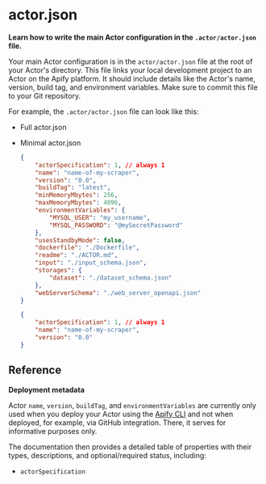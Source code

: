 # actor.json

**Learn how to write the main Actor configuration in the `.actor/actor.json` file.**

Your main Actor configuration is in the `actor/actor.json` file at the root of your Actor's directory. This file links your local development project to an Actor on the Apify platform. It should include details like the Actor's name, version, build tag, and environment variables. Make sure to commit this file to your Git repository.

For example, the `.actor/actor.json` file can look like this:

*   Full actor.json
*   Minimal actor.json

    ```json
    {
        "actorSpecification": 1, // always 1
        "name": "name-of-my-scraper",
        "version": "0.0",
        "buildTag": "latest",
        "minMemoryMbytes": 256,
        "maxMemoryMbytes": 4096,
        "environmentVariables": {
            "MYSQL_USER": "my_username",
            "MYSQL_PASSWORD": "@mySecretPassword"
        },
        "usesStandbyMode": false,
        "dockerfile": "./Dockerfile",
        "readme": "./ACTOR.md",
        "input": "./input_schema.json",
        "storages": {
            "dataset": "./dataset_schema.json"
        },
        "webServerSchema": "./web_server_openapi.json"
    }
    ```

    ```json
    {
        "actorSpecification": 1, // always 1
        "name": "name-of-my-scraper",
        "version": "0.0"
    }
    ```

## Reference

**Deployment metadata**

Actor `name`, `version`, `buildTag`, and `environmentVariables` are currently only used when you deploy your Actor using the [Apify CLI](/cli) and not when deployed, for example, via GitHub integration. There, it serves for informative purposes only.

The documentation then provides a detailed table of properties with their types, descriptions, and optional/required status, including:

- `actorSpecification`